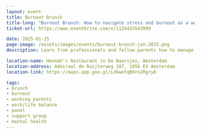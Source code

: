 ```yaml
---
layout: event
title: Burnout Brunch
title-long: "Burnout Brunch: How to navigate stress and burnout as a working parent"
ticket-url: https://www.eventbrite.com/e/1124433543999

date: 2025-01-25
page-image: /assets/images/events/burnout-brunch-jan-2025.png
description: Learn from professionals and fellow parents how to manage stress and burnout while juggling the demands of work as a parent. Our <b>expert panel — two specialized career coaches and a psychotherapist</b>, all mamas themselves — will share strategies for navigating stress and burnout. Then we'll break out into <b>small support groups</b>, where you'll connect with other working parents going through the same thing. <b>Tasty brunch</b> included!

location-name: Hannah's Restaurant in De Baarsjes, Amsterdam
location-address: Admiraal de Ruijterweg 107, 1056 EV Amsterdam
location-link: https://maps.app.goo.gl/LdkweYqB9rn2Rgry8

tags:
- brunch
- burnout
- working parents
- work/life balance
- panel
- support group
- mental health
---
```


